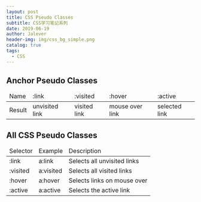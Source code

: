 ```yaml
---
layout: post
title: CSS Pseudo Classes
subtitle: CSS学习笔记系列
date: 2019-06-19
author: Jalever
header-img: img/css_bg_simple.png
catalog: true
tags:
  - CSS
---
```


## Anchor Pseudo Classes
<table>
    <thead>
        <tr>
            <td>Name</td>
            <td>:link</td>
            <td>:visited</td>
            <td>:hover</td>
            <td>:active</td>
        </tr>
    </thead>
    <tbody>
        <tr>
            <td>Result</td>
            <td>unvisited link</td>
            <td>visited link</td>
            <td>mouse over link</td>
            <td>selected link</td>
        </tr>
    </tbody>
</table>

## All CSS Pseudo Classes
<table>
    <thead>
        <tr>
            <td>Selector</td>
            <td>Example</td>
            <td>Description</td>
        </tr>
    </thead>
    <tbody>
        <tr>
            <td>:link</td>
            <td>a:link</td>
            <td>Selects all unvisited links</td>
        </tr>
        <tr>
            <td>:visited</td>
            <td>a:visited</td>
            <td>Selects all visited links</td>
        </tr>
        <tr>
            <td>:hover</td>
            <td>a:hover</td>
            <td>Selects links on mouse over</td>
        </tr>
        <tr>
            <td>:active</td>
            <td>a:active</td>
            <td>Selects the active link</td>
        </tr>
    </tbody>
</table>
